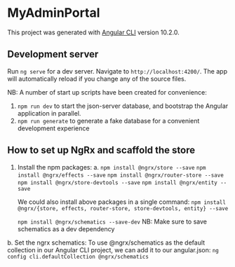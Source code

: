 # MyAdminPortal

This project was generated with [Angular CLI](https://github.com/angular/angular-cli) version 10.2.0.

## Development server

Run `ng serve` for a dev server. Navigate to `http://localhost:4200/`. The app will automatically reload if you change any of the source files.

NB:
A number of start up scripts have been created for convenience:

1. `npm run dev` to start the json-server database, and bootstrap the Angular application in parallel.
2. `npm run generate` to generate a fake database for a convenient development experience

## How to set up NgRx and scaffold the store
1. Install the npm packages:
  a. 
      `npm install @ngrx/store --save`
      `npm install @ngrx/effects --save`
      `npm install @ngrx/router-store --save`
      `npm install @ngrx/store-devtools --save`
      `npm install @ngrx/entity --save`
    
    We could also install above packages in a single command:
      `npm install @ngrx/{store, effects, router-store, store-devtools, entity} --save`

      `npm install @ngrx/schematics --save-dev` NB: Make sure to save schematics as a dev dependency
     
  b. Set the ngrx schematics:
  To use @ngrx/schematics as the default collection in our Angular CLI project, we can add it to our angular.json:
      `ng config cli.defaultCollection @ngrx/schematics`

